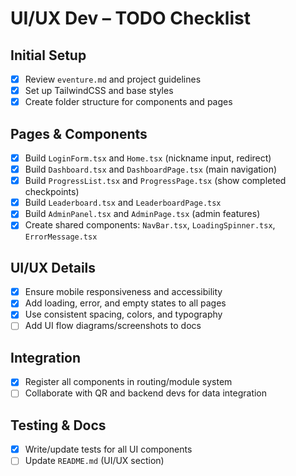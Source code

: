# UI/UX Dev – TODO Checklist

## Initial Setup
- [x] Review `eventure.md` and project guidelines
- [x] Set up TailwindCSS and base styles
- [x] Create folder structure for components and pages

## Pages & Components
- [x] Build `LoginForm.tsx` and `Home.tsx` (nickname input, redirect)
- [x] Build `Dashboard.tsx` and `DashboardPage.tsx` (main navigation)
- [x] Build `ProgressList.tsx` and `ProgressPage.tsx` (show completed checkpoints)
- [x] Build `Leaderboard.tsx` and `LeaderboardPage.tsx`
- [x] Build `AdminPanel.tsx` and `AdminPage.tsx` (admin features)
- [x] Create shared components: `NavBar.tsx`, `LoadingSpinner.tsx`, `ErrorMessage.tsx`

## UI/UX Details
- [x] Ensure mobile responsiveness and accessibility
- [x] Add loading, error, and empty states to all pages
- [x] Use consistent spacing, colors, and typography
- [ ] Add UI flow diagrams/screenshots to docs

## Integration
- [x] Register all components in routing/module system
- [ ] Collaborate with QR and backend devs for data integration

## Testing & Docs
- [x] Write/update tests for all UI components
- [ ] Update `README.md` (UI/UX section)
